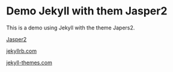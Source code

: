 # Demo Jekyll with them Jasper2

This is a demo using Jekyll with the theme Japers2.

[Jasper2](https://github.com/jekyller/jasper2)

[jekyllrb.com](https://jekyllrb.com/)

[jekyll-themes.com](https://jekyll-themes.com/)
